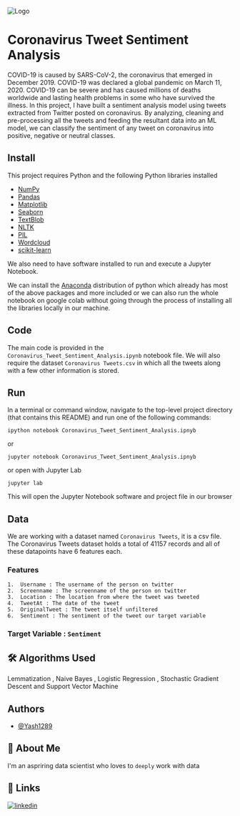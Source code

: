 
![Logo](https://www.freepnglogos.com/uploads/twitter-logo-png/twitter-logo-with-birds-symbol-icon-24.png)


# Coronavirus Tweet Sentiment Analysis

COVID-19 is caused by SARS-CoV-2, the coronavirus that emerged in December 2019. COVID-19 was declared a global pandemic on March 11, 2020. COVID-19 can be severe and has caused millions of deaths worldwide and lasting health problems in some who have survived the illness. In this project, I have built a sentiment analysis model using tweets extracted from Twitter posted on coronavirus. By analyzing, cleaning and pre-processing all the tweets and feeding the resultant data into an ML model, we can classify the sentiment of any tweet on coronavirus into positive, negative or neutral classes.

## Install

This project requires Python and the following Python libraries installed

* [NumPy](https://numpy.org/)
* [Pandas](https://pandas.pydata.org/)
* [Matplotlib](https://matplotlib.org/)
* [Seaborn](https://seaborn.pydata.org/)
* [TextBlob](https://textblob.readthedocs.io/en/dev/)
* [NLTK](https://www.nltk.org/)
* [PIL](https://pillow.readthedocs.io/en/stable/)
* [Wordcloud](https://pypi.org/project/wordcloud/)
* [scikit-learn](https://scikit-learn.org/stable/)

We also need to have software installed to run and execute a Jupyter Notebook.

We can install the [Anaconda](https://www.anaconda.com/) distribution of python
which already has most of the above packages and more included or we can also run the 
whole notebook on google colab without going through the process of installing all the
libraries locally in our machine.


## Code

The main code is provided in the `Coronavirus_Tweet_Sentiment_Analysis.ipynb`
notebook file. We will also require the dataset
`Coronavirus Tweets.csv` in which all the tweets along with a few other
information is stored.
## Run

In a terminal or command window, navigate to the top-level project directory (that contains this README) 
and run one of the following commands:

```
ipython notebook Coronavirus_Tweet_Sentiment_Analysis.ipnyb
```
or
```
jupyter notebook Coronavirus_Tweet_Sentiment_Analysis.ipnyb
```
or open with Jupyter Lab
```
jupyter lab
```
This will open the Jupyter Notebook software and project
file in our browser
## Data

We are working with a dataset named `Coronavirus Tweets`, it is a csv file.
The Coronavirus Tweets dataset holds a total of 41157 records and all of these 
datapoints have 6 features each.

### Features

    1.  Username : The username of the person on twitter
    2.  Screenname : The screenname of the person on twitter
    3.  Location : The location from where the tweet was tweeted
    4.  TweetAt : The date of the tweet
    5.  OriginalTweet : The tweet itself unfiltered
    6.  Sentiment : The sentiment of the tweet our target variable
  

### Target Variable : `Sentiment`
## 🛠 Algorithms Used
Lemmatization , Naive Bayes , Logistic Regression , Stochastic Gradient Descent and Support Vector Machine


## Authors

- [@Yash1289](https://github.com/Yash1289)


## 🚀 About Me
I'm an aspriring data scientist who loves to `deeply` work with data


## 🔗 Links
[![linkedin](https://img.shields.io/badge/linkedin-0A66C2?style=for-the-badge&logo=linkedin&logoColor=white)](https://www.linkedin.com/in/shaurabh-pandey-69484921a/)



